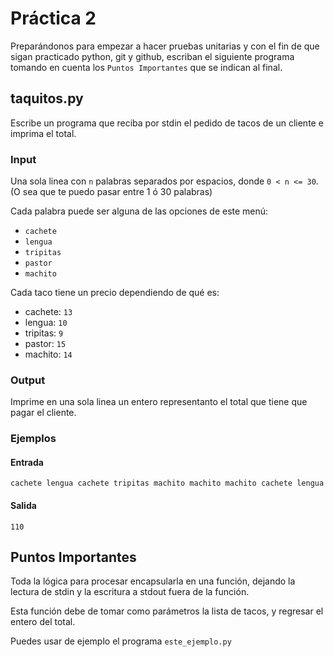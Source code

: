 # Práctica 2
Preparándonos para empezar a hacer pruebas unitarias y con el fin de que sigan practicado python, git y github, escriban el siguiente programa tomando en cuenta los `Puntos Importantes` que se indican al final.

## taquitos.py
Escribe un programa que reciba por stdin el pedido de tacos de un cliente e imprima el total.

### Input
Una sola linea con `n` palabras separados por espacios, donde `0 < n <= 30`. (O sea que te puedo pasar entre 1 ó 30 palabras)

Cada palabra puede ser alguna de las opciones de este menú:

 - `cachete`
 - `lengua`
 - `tripitas`
 - `pastor`
 - `machito`

Cada taco tiene un precio dependiendo de qué es:
 - cachete: `13`
 - lengua: `10`
 - tripitas: `9`
 - pastor: `15`
 - machito: `14`

### Output
Imprime en una sola linea un entero representanto el total que tiene que pagar el cliente.


### Ejemplos

#### Entrada
```
cachete lengua cachete tripitas machito machito machito cachete lengua
```
#### Salida

```
110
```

## Puntos Importantes
Toda la lógica para procesar encapsularla en una función, dejando la lectura de stdin y la escritura a stdout fuera de la función.

Esta función debe de tomar como parámetros la lista de tacos, y regresar el entero del total.

Puedes usar de ejemplo el programa `este_ejemplo.py`
